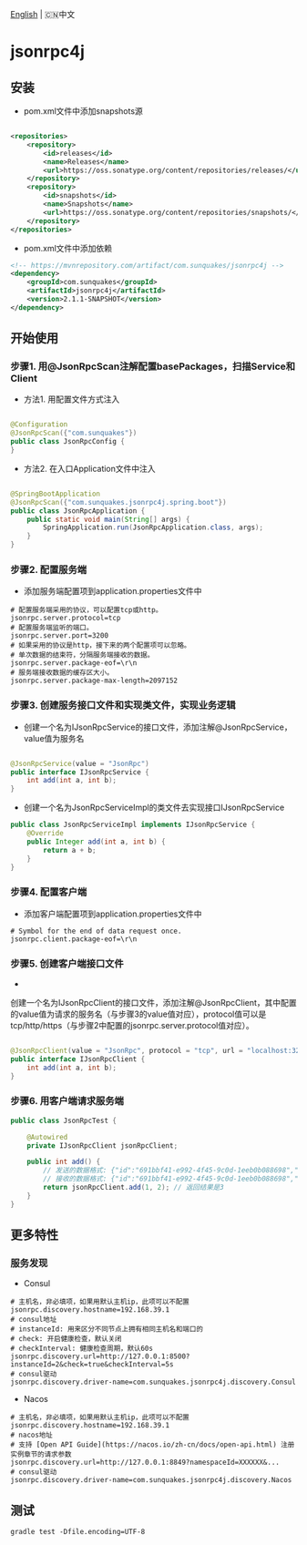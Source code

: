 [English](README.md) | 🇨🇳中文

# jsonrpc4j

## 安装

- pom.xml文件中添加snapshots源

```xml

<repositories>
    <repository>
        <id>releases</id>
        <name>Releases</name>
        <url>https://oss.sonatype.org/content/repositories/releases/</url>
    </repository>
    <repository>
        <id>snapshots</id>
        <name>Snapshots</name>
        <url>https://oss.sonatype.org/content/repositories/snapshots/</url>
    </repository>
</repositories>
```

- pom.xml文件中添加依赖

```xml
<!-- https://mvnrepository.com/artifact/com.sunquakes/jsonrpc4j -->
<dependency>
    <groupId>com.sunquakes</groupId>
    <artifactId>jsonrpc4j</artifactId>
    <version>2.1.1-SNAPSHOT</version>
</dependency>
```

## 开始使用

### 步骤1. 用@JsonRpcScan注解配置basePackages，扫描Service和Client

- 方法1. 用配置文件方式注入

```java

@Configuration
@JsonRpcScan({"com.sunquakes"})
public class JsonRpcConfig {
}
```

- 方法2. 在入口Application文件中注入

```java

@SpringBootApplication
@JsonRpcScan({"com.sunquakes.jsonrpc4j.spring.boot"})
public class JsonRpcApplication {
    public static void main(String[] args) {
        SpringApplication.run(JsonRpcApplication.class, args);
    }
}
```

### 步骤2. 配置服务端

- 添加服务端配置项到application.properties文件中

```properties
# 配置服务端采用的协议，可以配置tcp或http。
jsonrpc.server.protocol=tcp
# 配置服务端监听的端口。
jsonrpc.server.port=3200
# 如果采用的协议是http，接下来的两个配置项可以忽略。
# 单次数据的结束符，分隔服务端接收的数据。
jsonrpc.server.package-eof=\r\n
# 服务端接收数据的缓存区大小。
jsonrpc.server.package-max-length=2097152
```

### 步骤3. 创建服务接口文件和实现类文件，实现业务逻辑

- 创建一个名为IJsonRpcService的接口文件，添加注解@JsonRpcService，value值为服务名

```java

@JsonRpcService(value = "JsonRpc")
public interface IJsonRpcService {
    int add(int a, int b);
}
```

- 创建一个名为JsonRpcServiceImpl的类文件去实现接口IJsonRpcService

```java
public class JsonRpcServiceImpl implements IJsonRpcService {
    @Override
    public Integer add(int a, int b) {
        return a + b;
    }
}
```

### 步骤4. 配置客户端

- 添加客户端配置项到application.properties文件中

```properties
# Symbol for the end of data request once.
jsonrpc.client.package-eof=\r\n
```

### 步骤5. 创建客户端接口文件

-

创建一个名为IJsonRpcClient的接口文件，添加注解@JsonRpcClient，其中配置的value值为请求的服务名（与步骤3的value值对应），protocol值可以是tcp/http/https（与步骤2中配置的jsonrpc.server.protocol值对应）。

```java

@JsonRpcClient(value = "JsonRpc", protocol = "tcp", url = "localhost:3200")
public interface IJsonRpcClient {
    int add(int a, int b);
}
```

### 步骤6. 用客户端请求服务端

```java
public class JsonRpcTest {

    @Autowired
    private IJsonRpcClient jsonRpcClient;

    public int add() {
        // 发送的数据格式: {"id":"691bbf41-e992-4f45-9c0d-1eeb0b088698","jsonrpc":"2.0","method":"json_rpc/add","params":{"a":3,"b":4}}
        // 接收的数据格式: {"id":"691bbf41-e992-4f45-9c0d-1eeb0b088698","jsonrpc":"2.0","result":7}
        return jsonRpcClient.add(1, 2); // 返回结果是3
    }
}
```

## 更多特性

### 服务发现

- Consul

```properties
# 主机名，非必填项，如果用默认主机ip，此项可以不配置
jsonrpc.discovery.hostname=192.168.39.1 
# consul地址
# instanceId: 用来区分不同节点上拥有相同主机名和端口的 
# check: 开启健康检查，默认关闭
# checkInterval: 健康检查周期，默认60s
jsonrpc.discovery.url=http://127.0.0.1:8500?instanceId=2&check=true&checkInterval=5s
# consul驱动
jsonrpc.discovery.driver-name=com.sunquakes.jsonrpc4j.discovery.Consul
```

- Nacos

```properties
# 主机名，非必填项，如果用默认主机ip，此项可以不配置
jsonrpc.discovery.hostname=192.168.39.1 
# nacos地址
# 支持 [Open API Guide](https://nacos.io/zh-cn/docs/open-api.html) 注册实例章节的请求参数
jsonrpc.discovery.url=http://127.0.0.1:8849?namespaceId=XXXXXX&...
# consul驱动
jsonrpc.discovery.driver-name=com.sunquakes.jsonrpc4j.discovery.Nacos
```

## 测试

```shell
gradle test -Dfile.encoding=UTF-8
```



